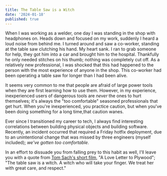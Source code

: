 ```yaml
---
title: The Table Saw is a Witch
date: '2024-01-18'
published: true
---
```


When I was working as a welder, one day I was standing in the shop with headphones on. Heads down and focused on my work, suddenly I heard a loud noise from behind me. I turned around and saw a co-worker, standing at the table saw clutching his hand. My heart sank. I ran to grab someone for help, they got him into a car and brought him to the hospital. Thankfully he only needed stitches on his thumb; nothing was completely cut off. As a relatively new professional, I was shocked that this had happened to the person with the most experience of anyone in the shop. This co-worker had been operating a table saw for longer than I had been alive.

It seems very common to me that people are afraid of large power tools when they are first learning how to use them. However, in my experience, inexperienced users of dangerous tools are _never_ the ones to hurt themselves; it's always the "too comfortable" seasoned professionals that get hurt. When you're inexperienced, you practice caution, but when you've been doing something for a long time,that caution wanes.

Ever since I transitioned my career to tech, I always find interesting correlations between building physical objects and building software. Recently, an incident occurred that required a Friday hotfix deployment, due to an unintentional change that was missed by three engineers (myself included); _we've gotten too comfortable_.

In an effort to dissuade you from falling prey to this habit as well, I'll leave you with a quote from [Tom Sach's short film](https://youtu.be/pVxldyIa0Bg?si=gz4y1WMGtH1JCmre&t=308), "A Love Letter to Plywood"; "The table saw is a witch. A witch who will take your finger. We treat her with great care, and respect."
